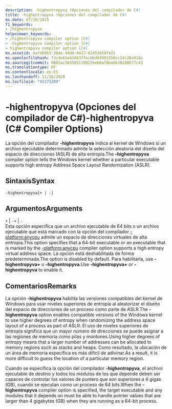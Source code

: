 ```yaml
---
description: -highentropyva (Opciones del compilador de C#)
title: -highentropyva (Opciones del compilador de C#)
ms.date: 07/20/2015
f1_keywords:
- /highentropyva
helpviewer_keywords:
- /highentropyva compiler option [C#]
- -highentropyva compiler option [C#]
- highentropyva compiler option [C#]
ms.assetid: eaf409b3-384e-49dd-9417-62453658f421
ms.openlocfilehash: f3cdeb5e63d632fecbbd94501558cc53c28a918a
ms.sourcegitcommit: 0802ac583585110022beb6af8ea0b39188b77c43
ms.translationtype: HT
ms.contentlocale: es-ES
ms.lasthandoff: 11/26/2020
ms.locfileid: "91173209"
---
```

# <a name="-highentropyva-c-compiler-options"></a><span data-ttu-id="c52f0-103">-highentropyva (Opciones del compilador de C#)</span><span class="sxs-lookup"><span data-stu-id="c52f0-103">-highentropyva (C# Compiler Options)</span></span>

<span data-ttu-id="c52f0-104">La opción del compilador **-highentropyva** indica al kernel de Windows si un archivo ejecutable determinado admite la selección aleatoria del diseño del espacio de direcciones (ASLR) de alta entropía.</span><span class="sxs-lookup"><span data-stu-id="c52f0-104">The **-highentropyva** compiler option tells the Windows kernel whether a particular executable supports high entropy Address Space Layout Randomization (ASLR).</span></span>  
  
## <a name="syntax"></a><span data-ttu-id="c52f0-105">Sintaxis</span><span class="sxs-lookup"><span data-stu-id="c52f0-105">Syntax</span></span>  
  
```console  
-highentropyva[+ | -]  
```  
  
## <a name="arguments"></a><span data-ttu-id="c52f0-106">Argumentos</span><span class="sxs-lookup"><span data-stu-id="c52f0-106">Arguments</span></span>  

 <span data-ttu-id="c52f0-107">`+` &#124; `-`</span><span class="sxs-lookup"><span data-stu-id="c52f0-107">`+` &#124; `-`</span></span>  
 <span data-ttu-id="c52f0-108">Esta opción especifica que un archivo ejecutable de 64 bits o un archivo ejecutable que está marcado con la opción del compilador [-platform:anycpu](./platform-compiler-option.md) admite un espacio de direcciones virtuales de alta entropía.</span><span class="sxs-lookup"><span data-stu-id="c52f0-108">This option specifies that a 64-bit executable or an executable that is marked by the [-platform:anycpu](./platform-compiler-option.md) compiler option supports a high entropy virtual address space.</span></span> <span data-ttu-id="c52f0-109">La opción está deshabilitada de forma predeterminada.</span><span class="sxs-lookup"><span data-stu-id="c52f0-109">The option is disabled by default.</span></span> <span data-ttu-id="c52f0-110">Para habilitarla, use **-highentropyva+** o **-highentropyva**.</span><span class="sxs-lookup"><span data-stu-id="c52f0-110">Use **-highentropyva+** or **-highentropyva** to enable it.</span></span>  
  
## <a name="remarks"></a><span data-ttu-id="c52f0-111">Comentarios</span><span class="sxs-lookup"><span data-stu-id="c52f0-111">Remarks</span></span>  

 <span data-ttu-id="c52f0-112">La opción **-highentropyva** habilita las versiones compatibles del kernel de Windows para usar niveles superiores de entropía al aleatorizar el diseño del espacio de direcciones de un proceso como parte de ASLR.</span><span class="sxs-lookup"><span data-stu-id="c52f0-112">The **-highentropyva** option enables compatible versions of the Windows kernel to use higher degrees of entropy when randomizing the address space layout of a process as part of ASLR.</span></span> <span data-ttu-id="c52f0-113">El uso de niveles superiores de entropía significa que un mayor número de direcciones se puede asignar a las regiones de memoria como pilas y montones.</span><span class="sxs-lookup"><span data-stu-id="c52f0-113">Using higher degrees of entropy means that a larger number of addresses can be allocated to memory regions such as stacks and heaps.</span></span> <span data-ttu-id="c52f0-114">Como resultado, la ubicación de un área de memoria específica es más difícil de adivinar.</span><span class="sxs-lookup"><span data-stu-id="c52f0-114">As a result, it is more difficult to guess the location of a particular memory region.</span></span>  
  
 <span data-ttu-id="c52f0-115">Cuando se especifica la opción del compilador **-highentropyva**, el archivo ejecutable de destino y todos los módulos de los que depende deben ser capaces de controlar los valores de puntero que son superiores a 4 gigas (GB), cuando se ejecutan como un proceso de 64 bits.</span><span class="sxs-lookup"><span data-stu-id="c52f0-115">When the **-highentropyva** compiler option is specified, the target executable and any modules that it depends on must be able to handle pointer values that are larger than 4 gigabytes (GB) when they are running as a 64-bit process.</span></span>
